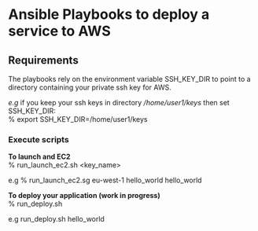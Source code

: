 # Ansible Playbooks to deploy a service to AWS

## Requirements
The playbooks rely on the environment variable SSH_KEY_DIR to point to a directory containing your private ssh key for AWS.  
  
*e.g* if you keep your ssh keys in directory */home/user1/keys* then set SSH_KEY_DIR:  
% export SSH_KEY_DIR=/home/user1/keys

### Execute scripts
**To launch and EC2**  
% run_launch_ec2.sh <region> <application name> <key_name>  

e.g % run_launch_ec2.sg eu-west-1 hello_world hello_world

**To deploy your application (work in progress)**  
% run_deploy.sh <application name>  

e.g run_deploy.sh hello_world





